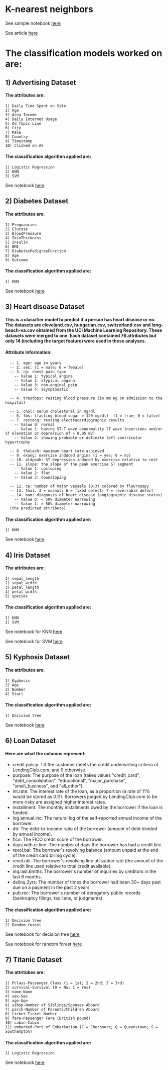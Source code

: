 # K-nearest neighbors
See sample notebook [here](https://github.com/jayashree8/Machine_learning_supervised_models/blob/master/Classification%20models/KNN.ipynb)

See article [here](https://jayashree8.medium.com/grouping-classes-using-k-nearest-neighbors-algorithm-python-81f04f0a1fba)


# The classification models worked on are:

## 1) Advertising Dataset

#### The attributes are:

    1) Daily Time Spent on Site    
    2) Age    
    3) Area Income    
    4) Daily Internet Usage    
    5) Ad Topic Line    
    6) City    
    7) Male    
    8) Country    
    9) Timestamp    
    10) Clicked on Ad
    
#### The classification algorithm applied are:

    1) Logistic Regression    
    2) KNN    
    3) SVM
    
See notebook [here](https://github.com/jayashree8/Machine_learning_supervised_models/blob/master/Classification%20models/Advertising%20logistic%20reg%2C%20SVM%20and%20KNN/Advertising%20LogisticRegression%20KNN%20SVM.ipynb)

## 2) Diabetes Dataset

#### The attributes are:

    1) Pregnancies                 
    2) Glucose                     
    3) BloodPressure               
    4) SkinThickness               
    5) Insulin                     
    6) BMI                        
    7) DiabetesPedigreeFunction    
    8) Age                         
    9) Outcome   
    
#### The classification algorithm applied are:

    1) KNN
    
See notebook [here](https://github.com/jayashree8/Machine_learning_supervised_models/blob/master/Classification%20models/Diabetes%20KNN/diabetes%20KNN.ipynb)

## 3) Heart disease Dataset

#### This is a classifier model to predict if a person has heart disease or no. The datasets are cleveland.csv, hungarian.csv, switzerland.csv and long-beach-va.csv obtained from the UCI Machine Learning Repository. These datasets were merged to one. Each dataset contained 76 attributes but only 14 (including the target feature) were used in these analyses.

#### Attribute Information:
   
      -- 1. age: age in years    
      -- 2. sex: (1 = male; 0 = female) 
      -- 3. cp: chest pain type
        -- Value 1: typical angina
        -- Value 2: atypical angina
        -- Value 3: non-anginal pain
        -- Value 4: asymptomatic
      
      -- 4. trestbps: resting blood pressure (in mm Hg on admission to the hospital)

      -- 5. chol: serum cholestoral in mg/dl     
      -- 6. fbs: (fasting blood sugar > 120 mg/dl)  (1 = true; 0 = false)     
      -- 7. restecg: resting electrocardiographic results
        -- Value 0: normal
        -- Value 1: having ST-T wave abnormality (T wave inversions and/or ST elevation or depression of > 0.05 mV)
        -- Value 2: showing probable or definite left ventricular hypertrophy

      -- 8. thalach: maximum heart rate achieved
      -- 9. exang: exercise induced angina (1 = yes; 0 = no)    
      -- 10. oldpeak: ST depression induced by exercise relative to rest   
      -- 11. slope: the slope of the peak exercise ST segment
        -- Value 1: upsloping
        -- Value 2: flat
        -- Value 3: downsloping

      -- 12. ca: number of major vessels (0-3) colored by flourosopy        
      -- 13. thal: 3 = normal; 6 = fixed defect; 7 = reversable defect      
      -- 14. num: diagnosis of heart disease (angiographic disease status)
        -- Value 0: < 50% diameter narrowing
        -- Value 1: > 50% diameter narrowing
      (the predicted attribute)
    
#### The classification algorithm applied are:

    1) KNN
    
See notebook [here](https://github.com/jayashree8/Machine_learning_supervised_models/blob/master/Classification%20models/Heart%20disease%20KNN/heart_disease_uci.ipynb)

## 4) Iris Dataset

#### The attributes are:

    1) sepal_length    
    2) sepal_width    
    3) petal_length    
    4) petal_width    
    5) species 
    
#### The classification algorithm applied are:

    1) KNN    
    2) SVM
    
See notebook for KNN [here](https://github.com/jayashree8/Machine_learning_supervised_models/blob/master/Classification%20models/Iris%20KNN/Iris%20KNN.ipynb)

See notebook for SVM [here](https://github.com/jayashree8/Machine_learning_supervised_models/blob/master/Classification%20models/Iris%20SVM/SVM-Iris.ipynb)

## 5) Kyphosis Dataset

#### The attributes are:

    1) Kyphosis   
    2) Age    
    3) Number    
    4) Start
    
#### The classification algorithm applied are:

    1) Decision tree
    
See notebook [here](https://github.com/jayashree8/Machine_learning_supervised_models/blob/master/Classification%20models/Kyphosis%20decision%20tree/kyphosis%20decision%20tree.ipynb)

## 6) Loan Dataset

#### Here are what the columns represent:

* credit.policy: 1 if the customer meets the credit underwriting criteria of LendingClub.com, and 0 otherwise.
* purpose: The purpose of the loan (takes values "credit_card", "debt_consolidation", "educational", "major_purchase", "small_business", and "all_other").
* int.rate: The interest rate of the loan, as a proportion (a rate of 11% would be stored as 0.11). Borrowers judged by LendingClub.com to be more risky are assigned higher interest rates.
* installment: The monthly installments owed by the borrower if the loan is funded.
* log.annual.inc: The natural log of the self-reported annual income of the borrower.
* dti: The debt-to-income ratio of the borrower (amount of debt divided by annual income).
* fico: The FICO credit score of the borrower.
* days.with.cr.line: The number of days the borrower has had a credit line.
* revol.bal: The borrower's revolving balance (amount unpaid at the end of the credit card billing cycle).
* revol.util: The borrower's revolving line utilization rate (the amount of the credit line used relative to total credit available).
* inq.last.6mths: The borrower's number of inquiries by creditors in the last 6 months.
* delinq.2yrs: The number of times the borrower had been 30+ days past due on a payment in the past 2 years.
* pub.rec: The borrower's number of derogatory public records (bankruptcy filings, tax liens, or judgments).
    
#### The classification algorithm applied are:

    1) Decision tree    
    2) Random forest
    
See notebook for decision tree [here](https://github.com/jayashree8/Machine_learning_supervised_models/blob/master/Classification%20models/Loan%20decision%20tree/Decision%20Trees%20Project%20.ipynb)

See notebook for random forest [here](https://github.com/jayashree8/Machine_learning_supervised_models/blob/master/Classification%20models/Loan%20random%20forest/loan%20data%20decision%20tree%20random%20forest.ipynb)

## 7) Titanic Dataset

#### The attritubes are:

    1) Pclass-Passenger Class (1 = 1st; 2 = 2nd; 3 = 3rd)
    2) survival-Survival (0 = No; 1 = Yes)
    3) name-Name
    4) sex-Sex
    5) age-Age
    6) sibsp-Number of Siblings/Spouses Aboard
    7) parch-Number of Parents/Children Aboard
    8) ticket-Ticket Number
    9) fare-Passenger Fare (British pound)
    10) cabin-Cabin
    11) embarked-Port of Embarkation (C = Cherbourg; Q = Queenstown; S = Southampton)
    
#### The classification algorithm applied are:

    1) Logistic Regression
    
See notebook [here](https://github.com/jayashree8/Machine_learning_supervised_models/blob/master/Classification%20models/Titanic%20logistic%20reg/Titanic%20logistic%20regression.ipynb)